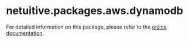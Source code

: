 # netuitive.packages.aws.dynamodb

For detailed information on this package, please refer to the [online documentation](https://help.netuitive.com/Content/Integrations/aws.htm).
